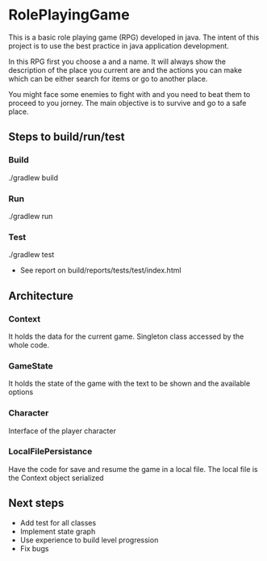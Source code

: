 # RolePlayingGame
This is a basic role playing game (RPG) developed in java. The intent of this project is to use the best practice in java application development.

In this RPG first you choose a and a name. It will always show the description of the place you current are and the actions you can make which can be either search for items or go to another place.

You might face some enemies to fight with and you need to beat them to proceed to you jorney. The main objective is to survive and go to a safe place.

##  Steps to build/run/test
### Build
./gradlew build

### Run
./gradlew run

### Test
./gradlew test
* See report on build/reports/tests/test/index.html

## Architecture
### Context
It holds the data for the current game. Singleton class accessed by the whole code.
### GameState
It holds the state of the game with the text to be shown and the available options
### Character
Interface of the player character
### LocalFilePersistance
Have the code for save and resume the game in a local file. The local file is the Context object serialized

## Next steps
* Add test for all classes
* Implement state graph
* Use experience to build level progression
* Fix bugs

